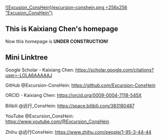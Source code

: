 [![Excusion_ConsHein](excursion-conshein.png =256x256 "Excusion_ConsHein")](https://excursion-conshein.github.io/)

## This is Kaixiang Chen's homepage

Now this homepage is **UNDER CONSTRUCTION!**

## Mini Linktree

Google Scholar - Kaixiang Chen: https://scholar.google.com/citations?user=-LOLA6AAAAAJ

GitHub @Excursion-ConsHein: https://github.com/Excursion-ConsHein

ORCID - Kaixiang Chen: https://orcid.org/0009-0004-7118-545X

Bilibili @远行_ConsHein: https://space.bilibili.com/383180487

YouTube @Excursion_ConsHein: https://www.youtube.com/@Excursion_ConsHein

Zhihu @远行ConsHein: https://www.zhihu.com/people/1-95-3-44-44

